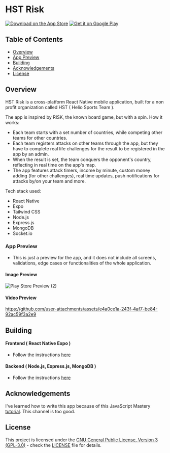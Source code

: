 # HST Risk

[![Download on the App Store](https://developer.apple.com/assets/elements/badges/download-on-the-app-store.svg)](https://apps.apple.com/us/app/hst-risk/id6636564359)
[![Get it on Google Play](https://upload.wikimedia.org/wikipedia/commons/7/78/Google_Play_Store_badge_EN.svg)](https://play.google.com/store/apps/details?id=com.ramezze.hstrisk)

## Table of Contents
- [Overview](#overview)
- [App Preview](#app-preview)
- [Building](#building)
- [Acknowledgements](#acknowledgements)
- [License](#license)

## Overview

HST Risk is a cross-platform React Native mobile application, built for a non profit organization called HST ( Helio Sports Team ).

The app is inspired by RISK, the known board game, but with a spin. How it works:

- Each team starts with a set number of countries, while competing other teams for other countries.
- Each team registers attacks on other teams through the app, but they have to complete real life challenges for the result to be registered in the app by an admin.
- When the result is set, the team conquers the opponent's country, reflecting in real time on the app's map.
- The app features attack timers, income by minute, custom money adding (for other challenges), real time updates, push notifications for attacks by/on your team and more.

Tech stack used: 
- React Native
- Expo
- Tailwind CSS
- Node.js
- Express.js
- MongoDB
- Socket.io

### App Preview

- This is just a preview for the app, and it does not include all screens, validations, edge cases or functionalities of the whole application.

#### Image Preview
![Play Store Preview (2)](https://github.com/user-attachments/assets/ba3e78fa-d4fe-4c26-91cb-3d62ca5c0547)

#### Video Preview
https://github.com/user-attachments/assets/e4a0ce1a-243f-4af7-be84-92ac59f3a2e9


## Building
#### Frontend ( React Native Expo )
- Follow the instructions [here](frontend/README.md)

#### Backend ( Node.js, Express.js, MongoDB )
- Follow the instructions [here](backend/README.md)

## Acknowledgements

I've learned how to write this app because of this JavaScript Mastery [tutorial](https://youtu.be/ZBCUegTZF7M?si=7qf5D8FYXZh7pQ6H). This channel is too good. 

## License

This project is licensed under the [GNU General Public License, Version 3 (GPL-3.0)](https://www.gnu.org/licenses/gpl-3.0.html) - check the [LICENSE](LICENSE) file for details.
